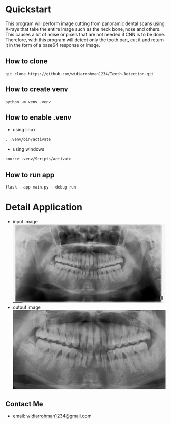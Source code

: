 # Quickstart
This program will perform image cutting from panoramic dental scans using X-rays that take the entire image such as the neck bone, nose and others. This causes a lot of noise or pixels that are not needed if CNN is to be done. Therefore, with this program will detect only the tooth part, cut it and return it in the form of a base64 response or image.

## How to clone
```
git clone https://github.com/widiarrohman1234/Teeth-Detection.git
```

## How to create venv
```
python -m venv .venv
```

## How to enable .venv
- using linux
```
. .venv/bin/activate
```
- using windows
```
source .venv/Scripts/activate
```

## How to run app
```
flask --app main.py --debug run
```

# Detail Application
- input image
![input image](image_test.png)
- output image
![input image](image_result.png)

## Contact Me
- email: widiarrohman1234@gmail.com
